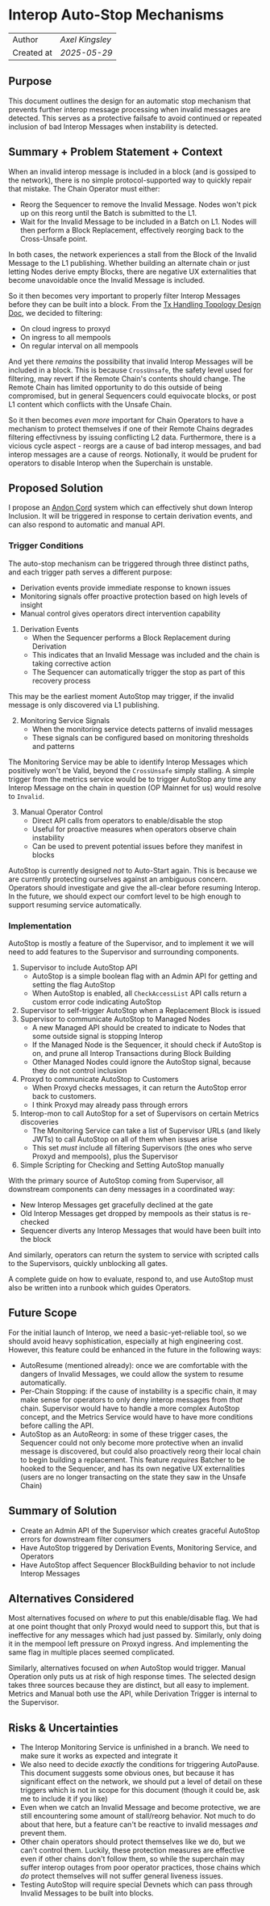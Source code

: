 # Interop Auto-Stop Mechanisms

|                    |                                                    |
| ------------------ | -------------------------------------------------- |
| Author             | _Axel Kingsley_                                     |
| Created at         | _2025-05-29_                                       |

## Purpose

This document outlines the design for an automatic stop mechanism that prevents further interop message processing when invalid messages are detected.
This serves as a protective failsafe to avoid continued or repeated inclusion of bad Interop Messages when instability is detected.


## Summary + Problem Statement + Context

When an invalid interop message is included in a block (and is gossiped to the network), there is no simple protocol-supported way to quickly repair that mistake. The Chain Operator must either:
- Reorg the Sequencer to remove the Invalid Message. Nodes won't pick up on this reorg until the Batch is submitted to the L1.
- Wait for the Invalid Message to be included in a Batch on L1. Nodes will then perform a Block Replacement, effectively reorging back to the Cross-Unsafe point.

In both cases, the network experiences a stall from the Block of the Invalid Message to the L1 publishing. Whether building an alternate chain or just letting Nodes derive empty Blocks,
there are negative UX externalities that become unavoidable once the Invalid Message is included.

So it then becomes very important to properly filter Interop Messages before they can be built into a block. From the [Tx Handling Topology Design Doc](./interop-topology.md), we decided to filtering:
- On cloud ingress to proxyd
- On ingress to all mempools
- On regular interval on all mempools

And yet there *remains* the possibility that invalid Interop Messages will be included in a block. This is because `CrossUnsafe`, the safety level used for filtering,
may revert if the Remote Chain's contents should change. The Remote Chain has limited opportunity to do this outside of being compromised, but in general Sequencers could equivocate blocks, or post L1 content which conflicts with the Unsafe Chain.

So it then becomes *even more* important for Chain Operators to have a mechanism to protect themselves if one of their Remote Chains degrades filtering effectivness by issuing conflicting L2 data.
Furthermore, there is a vicious cycle aspect - reorgs are a cause of bad interop messages, and bad interop messages are a cause of reorgs. Notionally, it would be prudent for operators to disable Interop when the Superchain is unstable. 

## Proposed Solution

I propose an [Andon Cord](https://en.wikipedia.org/wiki/Andon_(manufacturing)) system which can effectively shut down Interop Inclusion.
It will be triggered in response to certain derivation events, and can also respond to automatic and manual API.

### Trigger Conditions

The auto-stop mechanism can be triggered through three distinct paths, and each trigger path serves a different purpose:
- Derivation events provide immediate response to known issues
- Monitoring signals offer proactive protection based on high levels of insight
- Manual control gives operators direct intervention capability

1. Derivation Events
   - When the Sequencer performs a Block Replacement during Derivation
   - This indicates that an Invalid Message was included and the chain is taking corrective action
   - The Sequencer can automatically trigger the stop as part of this recovery process

This may be the earliest moment AutoStop may trigger, if the invalid message is only discovered via L1 publishing.

2. Monitoring Service Signals
   - When the monitoring service detects patterns of invalid messages
   - These signals can be configured based on monitoring thresholds and patterns

The Monitoring Service may be able to identify Interop Messages which positively won't be Valid, beyond the `CrossUnsafe`
simply stalling. A simple trigger from the metrics service would be to trigger AutoStop any time any Interop Message on the
chain in question (OP Mainnet for us) would resolve to `Invalid`.

3. Manual Operator Control
   - Direct API calls from operators to enable/disable the stop
   - Useful for proactive measures when operators observe chain instability
   - Can be used to prevent potential issues before they manifest in blocks

AutoStop is currently designed *not* to Auto-Start again. This is because we are currently protecting ourselves against
an ambiguous concern. Operators should investigate and give the all-clear before resuming Interop. In the future, we should expect
our comfort level to be high enough to support resuming service automatically.


### Implementation

AutoStop is mostly a feature of the Supervisor, and to implement it we will need to add features to the Supervisor and surrounding components.

1. Supervisor to include AutoStop API
    - AutoStop is a simple boolean flag with an Admin API for getting and setting the flag AutoStop
    - When AutoStop is enabled, all `CheckAccessList` API calls return a custom error code indicating AutoStop
2. Supervisor to self-trigger AutoStop when a Replacement Block is issued
3. Supervisor to communicate AutoStop to Managed Nodes
    - A new Managed API should be created to indicate to Nodes that some outside signal is stopping Interop
    - If the Managed Node is the Sequencer, it should check if AutoStop is on, and prune all Interop Transactions during Block Building
    - Other Managed Nodes could ignore the AutoStop signal, because they do not control inclusion
4. Proxyd to communicate AutoStop to Customers
    - When Proxyd checks messages, it can return the AutoStop error back to customers.
    - I think Proxyd may already pass through errors
5. Interop-mon to call AutoStop for a set of Supervisors on certain Metrics discoveries
    - The Monitoring Service can take a list of Supervisor URLs (and likely JWTs) to call AutoStop on all of them when issues arise
    - This set *must* include all filtering Supervisors (the ones who serve Proxyd and mempools), plus the Supervisor
6. Simple Scripting for Checking and Setting AutoStop manually

With the primary source of AutoStop coming from Supervisor, all downstream components can deny messages in a coordinated way:
- New Interop Messages get gracefully declined at the gate
- Old Interop Messages get dropped by mempools as their status is re-checked
- Sequencer diverts any Interop Messages that would have been built into the block

And similarly, operators can return the system to service with scripted calls to the Supervisors, quickly unblocking all gates.

A complete guide on how to evaluate, respond to, and use AutoStop must also be written into a runbook which guides Operators.

## Future Scope
For the initial launch of Interop, we need a basic-yet-reliable tool, so we should avoid heavy sophistication, especially at high engineering cost.
However, this feature could be enhanced in the future in the following ways:
- AutoResume (mentioned already): once we are comfortable with the dangers of Invalid Messages, we could allow the system to resume automatically.
- Per-Chain Stopping: if the cause of instability is a specific chain, it may make sense for operators to only deny interop messages from *that* chain.
Supervisor would have to handle a more complex AutoStop concept, and the Metrics Service would have to have more conditions before calling the API.
- AutoStop as an AutoReorg: in some of these trigger cases, the Sequencer could not only become more protective when an invalid message is discovered,
but could also proactively reorg their local chain to begin building a replacement. This feature *requires* Batcher to be hooked to the Sequencer,
and has its own negative UX externalities (users are no longer transacting on the state they saw in the Unsafe Chain)

## Summary of Solution
- Create an Admin API of the Supervisor which creates graceful AutoStop errors for downstream filter consumers
- Have AutoStop triggered by Derivation Events, Monitoring Service, and Operators
- Have AutoStop affect Sequencer BlockBuilding behavior to not include Interop Messages

## Alternatives Considered
Most alternatives focused on *where* to put this enable/disable flag. We had at one point thought that only Proxyd would need to support this, but that is
ineffective for any messages which had just passed by. Similarly, only doing it in the mempool left pressure on Proxyd ingress. And implementing the same flag in multiple places
seemed complicated.

Similarly, alternatives focused on *when* AutoStop would trigger. Manual Operation only puts us at risk of high response times. The selected design takes three sources because they are
distinct, but all easy to implement. Metrics and Manual both use the API, while Derivation Trigger is internal to the Supervisor.

## Risks & Uncertainties
- The Interop Monitoring Service is unfinished in a branch. We need to make sure it works as expected and integrate it
- We also need to decide *exactly* the conditions for triggering AutoPause. This document suggests some obvious ones, but because it has significant effect on the network,
we should put a level of detail on these triggers which is not in scope for this document (though it could be, ask me to include it if you like)
- Even when we catch an Invalid Message and become protective, we are still encountering some amount of stall/reorg behavior. Not much to do about that here,
but a feature can't be reactive to invalid messages *and* prevent them.
- Other chain operators should protect themselves like we do, but we can't control them. Luckily, these protection measures are effective even if other chains don't follow them,
so while the superchain may suffer interop outages from poor operator practices, those chains which *do* protect themselves will not suffer general liveness issues.
- Testing AutoStop will require special Devnets which can pass through Invalid Messages to be built into blocks.